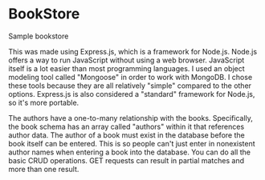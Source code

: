 # BookStore
Sample bookstore

This was made using Express.js, which is a framework for Node.js. Node.js offers a way to run JavaScript without using a web browser. JavaScript itself is a lot easier than most programming languages. I used an object modeling tool called "Mongoose" in order to work with MongoDB. I chose these tools because they are all relatively "simple" compared to the other options. Express.js is also considered a "standard" framework for Node.js, so it's more portable.

The authors have a one-to-many relationship with the books. Specifically, the book schema has an array called "authors" within it that references author data. The author of a book must exist in the database before the book itself can be entered. This is so people can't just enter in nonexistent author names when entering a book into the database. You can do all the basic CRUD operations. GET requests can result in partial matches and more than one result.
